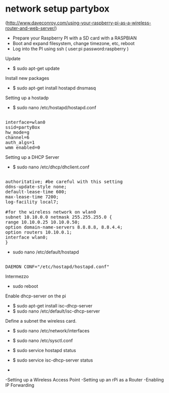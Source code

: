 network setup partybox
======================

(http://www.daveconroy.com/using-your-raspberry-pi-as-a-wireless-router-and-web-server/)

* Prepare your Raspberry PI with a SD card with a RASPBIAN
* Boot and expand filesystem, change timezone, etc, reboot
* Log into the PI using ssh ( user:pi password:raspberry )

Update
* $ sudo apt-get update

Install new packages
* $ sudo apt-get install hostapd dnsmasq 

Setting up a hostadp 
* $ sudo nano /etc/hostapd/hostapd.conf 

<pre> 
interface=wlan0
ssid=partyBox
hw_mode=g
channel=6
auth_algs=1
wmm_enabled=0 
</pre>

Setting up a DHCP Server

* $ sudo nano /etc/dhcp/dhclient.conf 

<pre> 
authoritative; #be careful with this setting
ddns-update-style none;
default-lease-time 600;
max-lease-time 7200;
log-facility local7;

#for the wireless network on wlan0
subnet 10.10.0.0 netmask 255.255.255.0 {
range 10.10.0.25 10.10.0.50;
option domain-name-servers 8.8.8.8, 8.8.4.4;
option routers 10.10.0.1;
interface wlan0;
}
</pre>

* sudo nano /etc/default/hostapd
<pre> 
DAEMON_CONF="/etc/hostapd/hostapd.conf"
</pre>


Intermezzo
* sudo reboot

Enable dhcp-server on the pi 

* $ sudo apt-get install isc-dhcp-server
* $ sudo nano /etc/default/isc-dhcp-server

Define a subnet the wireless card.
* $ sudo nano /etc/network/interfaces

* $ sudo nano /etc/sysctl.conf
* $ sudo service hostapd status
* $ sudo service isc-dhcp-server status
* 
-Setting up a Wireless Access Point
-Setting up an rPi as a Router
-Enabling IP Forwarding

